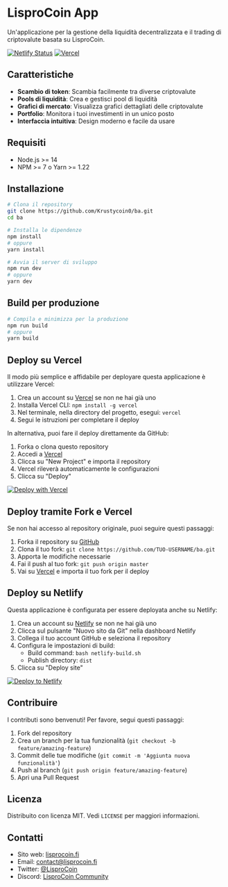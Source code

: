 # LisproCoin App

Un'applicazione per la gestione della liquidità decentralizzata e il trading di criptovalute basata su LisproCoin.

[![Netlify Status](https://api.netlify.com/api/v1/badges/your-netlify-id/deploy-status)](https://app.netlify.com/sites/lisprocoin/deploys)
[![Vercel](https://therealsujitk-vercel-badge.vercel.app/?app=lisprocoin)](https://lisprocoin.vercel.app)

## Caratteristiche

- **Scambio di token**: Scambia facilmente tra diverse criptovalute
- **Pools di liquidità**: Crea e gestisci pool di liquidità
- **Grafici di mercato**: Visualizza grafici dettagliati delle criptovalute
- **Portfolio**: Monitora i tuoi investimenti in un unico posto
- **Interfaccia intuitiva**: Design moderno e facile da usare

## Requisiti

- Node.js >= 14
- NPM >= 7 o Yarn >= 1.22

## Installazione

```bash
# Clona il repository
git clone https://github.com/Krustycoin0/ba.git
cd ba

# Installa le dipendenze
npm install
# oppure
yarn install

# Avvia il server di sviluppo
npm run dev
# oppure
yarn dev
```

## Build per produzione

```bash
# Compila e minimizza per la produzione
npm run build
# oppure
yarn build
```

## Deploy su Vercel

Il modo più semplice e affidabile per deployare questa applicazione è utilizzare Vercel:

1. Crea un account su [Vercel](https://vercel.com/) se non ne hai già uno
2. Installa Vercel CLI: `npm install -g vercel`
3. Nel terminale, nella directory del progetto, esegui: `vercel`
4. Segui le istruzioni per completare il deploy

In alternativa, puoi fare il deploy direttamente da GitHub:
1. Forka o clona questo repository
2. Accedi a [Vercel](https://vercel.com/)
3. Clicca su "New Project" e importa il repository
4. Vercel rileverà automaticamente le configurazioni
5. Clicca su "Deploy"

[![Deploy with Vercel](https://vercel.com/button)](https://vercel.com/new/git/external?repository-url=https%3A%2F%2Fgithub.com%2FKrustycoin0%2Fba)

## Deploy tramite Fork e Vercel

Se non hai accesso al repository originale, puoi seguire questi passaggi:

1. Forka il repository su [GitHub](https://github.com/Krustycoin0/ba)
2. Clona il tuo fork: `git clone https://github.com/TUO-USERNAME/ba.git`
3. Apporta le modifiche necessarie
4. Fai il push al tuo fork: `git push origin master`
5. Vai su [Vercel](https://vercel.com/) e importa il tuo fork per il deploy

## Deploy su Netlify

Questa applicazione è configurata per essere deployata anche su Netlify:

1. Crea un account su [Netlify](https://www.netlify.com/) se non ne hai già uno
2. Clicca sul pulsante "Nuovo sito da Git" nella dashboard Netlify
3. Collega il tuo account GitHub e seleziona il repository
4. Configura le impostazioni di build:
   - Build command: `bash netlify-build.sh`
   - Publish directory: `dist`
5. Clicca su "Deploy site"

[![Deploy to Netlify](https://www.netlify.com/img/deploy/button.svg)](https://app.netlify.com/start/deploy?repository=https://github.com/Krustycoin0/ba)

## Contribuire

I contributi sono benvenuti! Per favore, segui questi passaggi:

1. Fork del repository
2. Crea un branch per la tua funzionalità (`git checkout -b feature/amazing-feature`)
3. Commit delle tue modifiche (`git commit -m 'Aggiunta nuova funzionalità'`)
4. Push al branch (`git push origin feature/amazing-feature`)
5. Apri una Pull Request

## Licenza

Distribuito con licenza MIT. Vedi `LICENSE` per maggiori informazioni.

## Contatti

- Sito web: [lisprocoin.fi](https://lisprocoin.fi)
- Email: [contact@lisprocoin.fi](mailto:contact@lisprocoin.fi)
- Twitter: [@LisproCoin](https://twitter.com/LisproCoin)
- Discord: [LisproCoin Community](https://discord.gg/lisprocoin)
